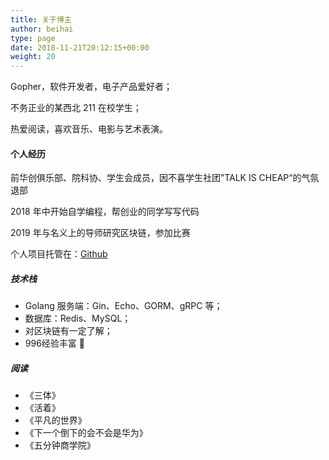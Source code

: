 ```yaml
---
title: 关于博主
author: beihai
type: page
date: 2018-11-21T20:12:15+00:00
weight: 20
---
```


Gopher，软件开发者，电子产品爱好者；

不务正业的某西北 211 在校学生；


热爱阅读，喜欢音乐、电影与艺术表演。

#### 个人经历

前华创俱乐部、院科协、学生会成员，因不喜学生社团”TALK IS CHEAP“的气氛退部

2018 年中开始自学编程，帮创业的同学写写代码

2019 年与名义上的导师研究区块链，参加比赛

 个人项目托管在：[Github](https://github.com/wingsxdu)

##### 技术栈

- Golang 服务端：Gin、Echo、GORM、gRPC 等；
- 数据库：Redis、MySQL；
- 对区块链有一定了解；
- 996经验丰富 🙂

##### 阅读

- 《三体》
- 《活着》
- 《平凡的世界》
- 《下一个倒下的会不会是华为》
- 《五分钟商学院》
